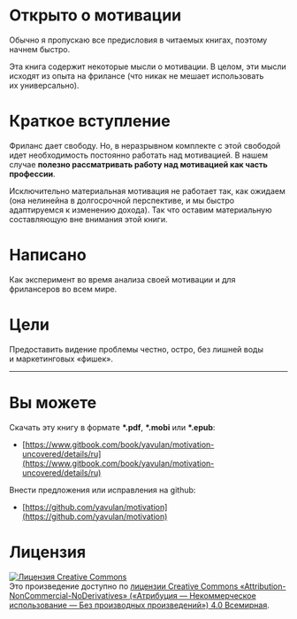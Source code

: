 # Открыто о&nbsp;мотивации

Обычно я&nbsp;пропускаю все предисловия в&nbsp;читаемых книгах, поэтому начнем быстро.

Эта книга содержит некоторые мысли о&nbsp;мотивации. В&nbsp;целом, эти мысли исходят из&nbsp;опыта на&nbsp;фрилансе (что никак не&nbsp;мешает использовать их&nbsp;универсально).

# Краткое вступление

Фриланс дает свободу. Но, в&nbsp;неразрывном комплекте с&nbsp;этой свободой идет необходимость постоянно работать над мотивацией.
В&nbsp;нашем случае **полезно рассматривать работу над мотивацией как часть профессии**.

Исключительно материальная мотивация не&nbsp;работает так, как ожидаем (она нелинейна в&nbsp;долгосрочной перспективе, и&nbsp;мы&nbsp;быстро адаптируемся к&nbsp;изменению дохода).
Так что оставим материальную составляющую вне внимания этой книги.

# Написано

Как эксперимент во&nbsp;время анализа своей мотивации и&nbsp;для фрилансеров во&nbsp;всем мире.

# Цели

Предоставить видение проблемы честно, остро, без лишней воды и&nbsp;маркетинговых &laquo;фишек&raquo;.

***
# Вы&nbsp;можете

Скачать эту книгу в&nbsp;формате **\*.pdf**, **\*.mobi** или **\*.epub**:
* [https://www.gitbook.com/book/yavulan/motivation-uncovered/details/ru](https://www.gitbook.com/book/yavulan/motivation-uncovered/details/ru)

Внести предложения или исправления на&nbsp;github:
* [https://github.com/yavulan/motivation](https://github.com/yavulan/motivation)

# Лицензия

<a rel="license" href="http://creativecommons.org/licenses/by-nc-nd/4.0/"><img alt="Лицензия Creative Commons" style="border-width:0" src="https://i.creativecommons.org/l/by-nc-nd/4.0/88x31.png" /></a><br />Это произведение доступно по <a rel="license" href="http://creativecommons.org/licenses/by-nc-nd/4.0/">лицензии Creative Commons «Attribution-NonCommercial-NoDerivatives» («Атрибуция — Некоммерческое использование — Без производных произведений») 4.0 Всемирная</a>.

